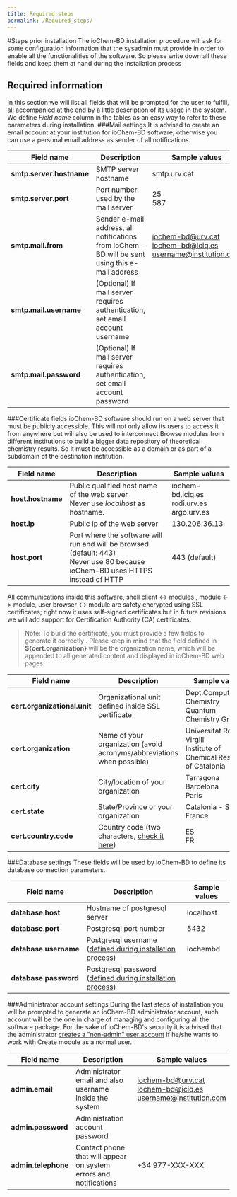 ```yaml
---
title: Required steps
permalink: /Required_steps/
---
```

#Steps prior installation
The ioChem-BD installation procedure will ask for some configuration information that the sysadmin must provide in order to enable all the functionalities of the software.
So please write down all these fields and keep them at hand during the installation process
## Required information
In this section we will list all fields that will be prompted for the user to fulfill, all accompanied at the end by a little description of its usage in the system.
We define *Field name* column in the tables as an easy way to refer to these parameters during installation.
###Mail settings
<span id="mail"></span> It is advised to create an email account at your institution for ioChem-BD software, otherwise you can use a personal email address as sender of all notifications.

|Field name|Description|Sample values|
|----------|-----------|-------------|
|<strong>smtp.server.hostname</strong>|SMTP server hostname|smtp.urv.cat|
|<strong>smtp.server.port</strong>|Port number used by the mail server|25<br/>587|
|<strong>smtp.mail.from</strong>|Sender e-mail address, all notifications from ioChem-BD will be sent using this e-mail address|iochem-bd@urv.cat<br />iochem-bd@iciq.es<br />username@institution.com|
|<strong>smtp.mail.username</strong>|(Optional) If mail server requires authentication, set email account username||
|<strong>smtp.mail.password</strong>|(Optional) If mail server requires authentication, set email account password||

###Certificate fields
<span id="certificate"></span> ioChem-BD software should run on a web server that must be publicly accessible. This will not only allow its users to access it from anywhere but will also be used to interconnect Browse modules from different institutions to build a bigger data repository of theoretical chemistry results. So it must be accessible as a domain or as part of a subdomain of the destination institution.

| Field name | Description | Sample values |
|-----------|---------------|---------------| 
| **host.hostname** | Public qualified host name of the web server<br/>Never use *localhost* as hostname. | iochem-bd.iciq.es<br/>rodi.urv.es<br/>argo.urv.es|
|  **host.ip** | Public ip of the web server | 130.206.36.13 |
| **host.port** | Port where the software will run and will be browsed (default: 443) <br/>Never use 80 because ioChem-BD uses HTTPS instead of HTTP | 443 (default) |

All communications inside this software, shell client &lt;-&gt; modules , module &lt;-&gt; module, user browser &lt;-&gt; module are safety encrypted using SSL certificates; right now it uses self-signed certificates but in future revisions we will add support for Certification Authority (CA) certificates.
> Note: To build the certificate, you must provide a few fields to generate it correctly . Please keep in mind that the field defined in **${cert.organization}** will be the organization name, which will be appended to all generated content and displayed in ioChem-BD web pages.

| Field name | Description | Sample values |
|------------|-------------|---------------|
| **cert.organizational.unit** | Organizational unit defined inside SSL certificate|Dept.Computational Chemistry<br/>Quantum Chemistry Group |
| **cert.organization** | Name of your organization (avoid acronyms/abbreviations when possible) | Universitat Rovira i Virgili<br/>Institute of Chemical Research of Catalonia|
| **cert.city** | City/location of your organization | Tarragona<br/>Barcelona<br/>Paris |
| **cert.state** | State/Province or your organization | Catalonia - Spain<br/>France |
| **cert.country.code** | Country code (two characters, [check it here](http://www.nationsonline.org/oneworld/country_code_list.htm)) | ES<br/>FR |

###Database settings
These fields will be used by ioChem-BD to define its database connection parameters.

| Field name | Description | Sample values |
|------------|-------------|---------------|
| **database.host** | Hostname of postgresql server | localhost |
| **database.port** | Postgresql port number | 5432 |
| **database.username** | Postgresql username ([defined during installation process](/installation/installation.md#createdatabaseuser)) | iochembd |
| **database.password** | Postgresql password ([defined during installation process](/installation#createdatabaseuser "wikilink")) |          |

###Administrator account settings
<span id="admin"></span> During the last steps of installation you will be prompted to generate an ioChem-BD administrator account, such account will be the one in charge of managing and configuring all the software package.
For the sake of ioChem-BD's security it is advised that the administrator [creates a "non-admin" user account](/installation/Structure_generation#useraccountgeneration "wikilink") if he/she wants to work with Create module as a normal user.

|Field name|Description|Sample values|
|----------|-----------|-------------|
|**admin.email**|Administrator email and also username inside the system|iochem-bd@urv.cat<br />iochem-bd@iciq.es<br/>username@institution.com|
|**admin.password**|Administration account password||
|**admin.telephone**|Contact phone that will appear on system errors and notifications|+34 977-XXX-XXX|